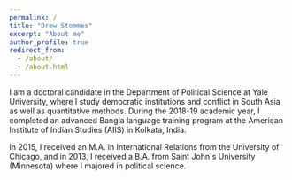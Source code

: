 ```yaml
---
permalink: /
title: "Drew Stommes"
excerpt: "About me"
author_profile: true
redirect_from: 
  - /about/
  - /about.html
---
```


I am a doctoral candidate in the Department of Political Science at Yale University, where I study democratic institutions and conflict in South Asia as well as quantitative methods. During the 2018-19 academic year, I completed an advanced Bangla language training program at the American Institute of Indian Studies (AIIS) in Kolkata, India.

In 2015, I received an M.A. in International Relations from the University of Chicago, and in 2013, I received a B.A. from Saint John's University (Minnesota) where I majored in political science.

